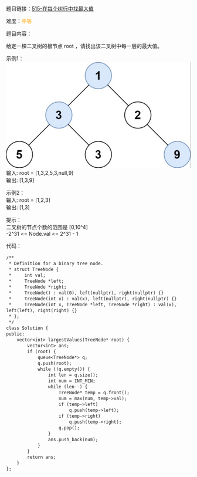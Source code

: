 题目链接：[515-在每个树行中找最大值](https://leetcode-cn.com/problems/find-largest-value-in-each-tree-row/)

难度：<font color="Orange">中等</font>

题目内容：

给定一棵二叉树的根节点 root ，请找出该二叉树中每一层的最大值。

示例1：<br>
![示例1](./515-在每个树行中找最大值.png)<br>
输入: root = [1,3,2,5,3,null,9]<br>
输出: [1,3,9]

示例2：<br>
输入: root = [1,2,3]<br>
输出: [1,3]

提示：<br>
二叉树的节点个数的范围是 [0,10^4]<br>
-2^31 <= Node.val <= 2^31 - 1


代码：
```
/**
 * Definition for a binary tree node.
 * struct TreeNode {
 *     int val;
 *     TreeNode *left;
 *     TreeNode *right;
 *     TreeNode() : val(0), left(nullptr), right(nullptr) {}
 *     TreeNode(int x) : val(x), left(nullptr), right(nullptr) {}
 *     TreeNode(int x, TreeNode *left, TreeNode *right) : val(x), left(left), right(right) {}
 * };
 */
class Solution {
public:
    vector<int> largestValues(TreeNode* root) {
        vector<int> ans;
        if (root) {
            queue<TreeNode*> q;
            q.push(root);
            while (!q.empty()) {
                int len = q.size();
                int num = INT_MIN;
                while (len--) {
                    TreeNode* temp = q.front();
                    num = max(num, temp->val);
                    if (temp->left)
                        q.push(temp->left);
                    if (temp->right)
                        q.push(temp->right);
                    q.pop();
                }
                ans.push_back(num);
            }
        }
        return ans;
    }
};
```
